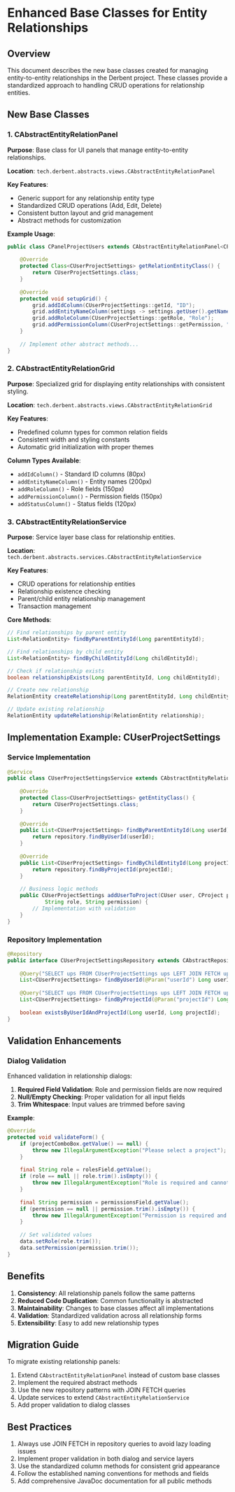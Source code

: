 # Enhanced Base Classes for Entity Relationships

## Overview

This document describes the new base classes created for managing entity-to-entity relationships in the Derbent project. These classes provide a standardized approach to handling CRUD operations for relationship entities.

## New Base Classes

### 1. CAbstractEntityRelationPanel

**Purpose**: Base class for UI panels that manage entity-to-entity relationships.

**Location**: `tech.derbent.abstracts.views.CAbstractEntityRelationPanel`

**Key Features**:
- Generic support for any relationship entity type
- Standardized CRUD operations (Add, Edit, Delete)
- Consistent button layout and grid management
- Abstract methods for customization

**Example Usage**:
```java
public class CPanelProjectUsers extends CAbstractEntityRelationPanel<CProject, CUserProjectSettings> {
    
    @Override
    protected Class<CUserProjectSettings> getRelationEntityClass() {
        return CUserProjectSettings.class;
    }
    
    @Override
    protected void setupGrid() {
        grid.addIdColumn(CUserProjectSettings::getId, "ID");
        grid.addEntityNameColumn(settings -> settings.getUser().getName(), "User");
        grid.addRoleColumn(CUserProjectSettings::getRole, "Role");
        grid.addPermissionColumn(CUserProjectSettings::getPermission, "Permission");
    }
    
    // Implement other abstract methods...
}
```

### 2. CAbstractEntityRelationGrid

**Purpose**: Specialized grid for displaying entity relationships with consistent styling.

**Location**: `tech.derbent.abstracts.views.CAbstractEntityRelationGrid`

**Key Features**:
- Predefined column types for common relation fields
- Consistent width and styling constants
- Automatic grid initialization with proper themes

**Column Types Available**:
- `addIdColumn()` - Standard ID columns (80px)
- `addEntityNameColumn()` - Entity names (200px)
- `addRoleColumn()` - Role fields (150px)
- `addPermissionColumn()` - Permission fields (150px)
- `addStatusColumn()` - Status fields (120px)

### 3. CAbstractEntityRelationService

**Purpose**: Service layer base class for relationship entities.

**Location**: `tech.derbent.abstracts.services.CAbstractEntityRelationService`

**Key Features**:
- CRUD operations for relationship entities
- Relationship existence checking
- Parent/child entity relationship management
- Transaction management

**Core Methods**:
```java
// Find relationships by parent entity
List<RelationEntity> findByParentEntityId(Long parentEntityId);

// Find relationships by child entity
List<RelationEntity> findByChildEntityId(Long childEntityId);

// Check if relationship exists
boolean relationshipExists(Long parentEntityId, Long childEntityId);

// Create new relationship
RelationEntity createRelationship(Long parentEntityId, Long childEntityId);

// Update existing relationship
RelationEntity updateRelationship(RelationEntity relationship);
```

## Implementation Example: CUserProjectSettings

### Service Implementation

```java
@Service
public class CUserProjectSettingsService extends CAbstractEntityRelationService<CUserProjectSettings> {
    
    @Override
    protected Class<CUserProjectSettings> getEntityClass() {
        return CUserProjectSettings.class;
    }
    
    @Override
    public List<CUserProjectSettings> findByParentEntityId(Long userId) {
        return repository.findByUserId(userId);
    }
    
    @Override
    public List<CUserProjectSettings> findByChildEntityId(Long projectId) {
        return repository.findByProjectId(projectId);
    }
    
    // Business logic methods
    public CUserProjectSettings addUserToProject(CUser user, CProject project, 
            String role, String permission) {
        // Implementation with validation
    }
}
```

### Repository Implementation

```java
@Repository
public interface CUserProjectSettingsRepository extends CAbstractRepository<CUserProjectSettings> {
    
    @Query("SELECT ups FROM CUserProjectSettings ups LEFT JOIN FETCH ups.project LEFT JOIN FETCH ups.user WHERE ups.user.id = :userId")
    List<CUserProjectSettings> findByUserId(@Param("userId") Long userId);
    
    @Query("SELECT ups FROM CUserProjectSettings ups LEFT JOIN FETCH ups.project LEFT JOIN FETCH ups.user WHERE ups.project.id = :projectId")
    List<CUserProjectSettings> findByProjectId(@Param("projectId") Long projectId);
    
    boolean existsByUserIdAndProjectId(Long userId, Long projectId);
}
```

## Validation Enhancements

### Dialog Validation

Enhanced validation in relationship dialogs:

1. **Required Field Validation**: Role and permission fields are now required
2. **Null/Empty Checking**: Proper validation for all input fields
3. **Trim Whitespace**: Input values are trimmed before saving

**Example**:
```java
@Override
protected void validateForm() {
    if (projectComboBox.getValue() == null) {
        throw new IllegalArgumentException("Please select a project");
    }
    
    final String role = rolesField.getValue();
    if (role == null || role.trim().isEmpty()) {
        throw new IllegalArgumentException("Role is required and cannot be empty");
    }
    
    final String permission = permissionsField.getValue();
    if (permission == null || permission.trim().isEmpty()) {
        throw new IllegalArgumentException("Permission is required and cannot be empty");
    }
    
    // Set validated values
    data.setRole(role.trim());
    data.setPermission(permission.trim());
}
```

## Benefits

1. **Consistency**: All relationship panels follow the same patterns
2. **Reduced Code Duplication**: Common functionality is abstracted
3. **Maintainability**: Changes to base classes affect all implementations
4. **Validation**: Standardized validation across all relationship forms
5. **Extensibility**: Easy to add new relationship types

## Migration Guide

To migrate existing relationship panels:

1. Extend `CAbstractEntityRelationPanel` instead of custom base classes
2. Implement the required abstract methods
3. Use the new repository patterns with JOIN FETCH queries
4. Update services to extend `CAbstractEntityRelationService`
5. Add proper validation to dialog classes

## Best Practices

1. Always use JOIN FETCH in repository queries to avoid lazy loading issues
2. Implement proper validation in both dialog and service layers
3. Use the standardized column methods for consistent grid appearance
4. Follow the established naming conventions for methods and fields
5. Add comprehensive JavaDoc documentation for all public methods